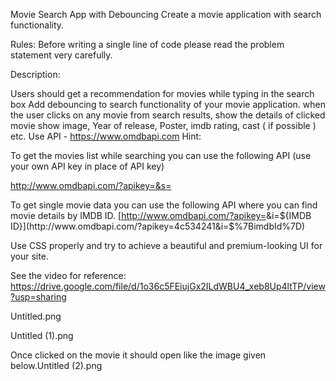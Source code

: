 Movie Search App with Debouncing
Create a movie application with search functionality.

Rules: Before writing a single line of code please read the problem statement very carefully.

Description:

Users should get a recommendation for movies while typing in the search box Add debouncing to search functionality of your movie application.
when the user clicks on any movie from search results, show the details of clicked movie show image, Year of release, Poster, imdb rating, cast ( if possible ) etc.
Use API - https://www.omdbapi.com
Hint:

To get the movies list while searching you can use the following API (use your own API key in place of API key)

[http://www.omdbapi.com/?apikey=<Your API Key>&s=<Search Movie>](http://www.omdbapi.com/?apikey=4c534241&s=$%7Binpt.value%7D)

To get single movie data you can use the following API where you can find movie details by IMDB ID. [http://www.omdbapi.com/?apikey=<API Key>&i=${IMDB ID}](http://www.omdbapi.com/?apikey=4c534241&i=$%7BimdbId%7D)

Use CSS properly and try to achieve a beautiful and premium-looking UI for your site.

See the video for reference: https://drive.google.com/file/d/1o36c5FEiujGx2ILdWBU4_xeb8Up4ltTP/view?usp=sharing

Untitled.png

Untitled (1).png

Once clicked on the movie it should open like the image given below.Untitled (2).png
